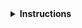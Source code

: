 <details>
<summary><strong>Instructions</strong></summary>

Thanks for contributing! :heart:

Keep in mind that **lesson maintainers are volunteers** and it may take them some time to
respond to your contribution.
To ensure that the right people get notified, you can tag some of the last
contributors with `@githubname`.

Although not all contributions can be incorporated into the lesson
materials, we appreciate your time and effort to improve the curriculum. If you have any questions
about the lesson maintenance process or would like to volunteer your time as a contribution
reviewer, please contact the HSF training convenors ([contacts here](https://hepsoftwarefoundation.org/workinggroups/training.html)).

You may delete these instructions from your comment.

\- HSF Training
</details>
